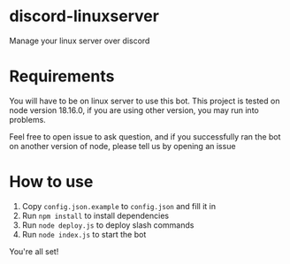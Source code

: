 # discord-linuxserver
Manage your linux server over discord

# Requirements
You will have to be on linux server to use this bot.
This project is tested on node version 18.16.0, 
if you are using other version, you may run into problems.

Feel free to open issue to ask question, 
and if you successfully ran the bot on another version of node,
please tell us by opening an issue

# How to use
1. Copy `config.json.example` to `config.json` and fill it in
2. Run `npm install` to install dependencies
3. Run `node deploy.js` to deploy slash commands 
4. Run `node index.js` to start the bot

You're all set!